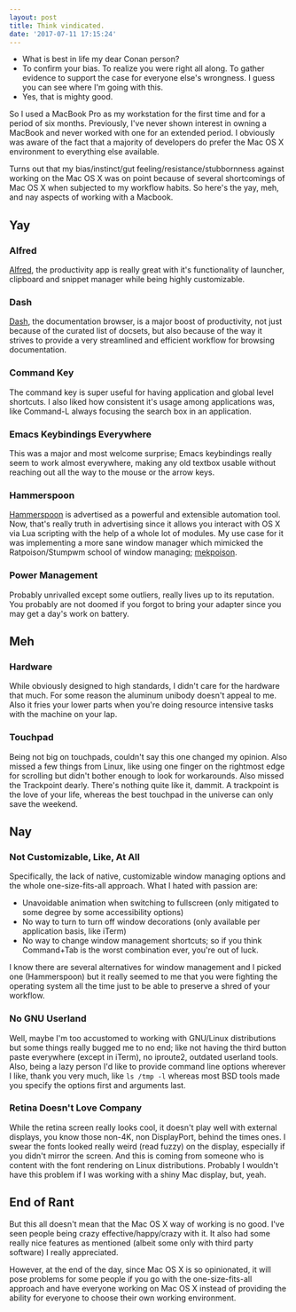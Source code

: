 ```yaml
---
layout: post
title: Think vindicated.
date: '2017-07-11 17:15:24'
---
```

- What is best in life my dear Conan person?
- To confirm your bias. To realize you were right all along. To gather evidence to support the case for everyone else's wrongness. I guess you can see where I'm going with this.
- Yes, that is mighty good.

So I used a MacBook Pro as my workstation for the first time and for a period of six months. Previously, I've never shown interest in owning a MacBook and never worked with one for an extended period. I obviously was aware of the fact that a majority of developers do  prefer the Mac OS X environment to everything else available.

Turns out that my bias/instinct/gut feeling/resistance/stubbornness against working on the Mac OS X was on point because of several shortcomings of Mac OS X when subjected to my workflow habits. So here's the yay, meh, and nay aspects of working with a Macbook.

## Yay ##

### Alfred ###

[Alfred](https://www.alfredapp.com/), the productivity app is really great with it's functionality of launcher, clipboard and snippet manager while being highly customizable.

### Dash ###


[Dash](https://kapeli.com/dash), the documentation browser, is a major boost of productivity, not just because of the curated list of docsets, but also because of the way it strives to provide a very streamlined and efficient workflow for browsing documentation.

### Command Key ###


The command key is super useful for having application and global level shortcuts. I also liked how consistent it's usage among applications was, like Command-L always focusing the search box in an application.

### Emacs Keybindings Everywhere ###

This was a major and most welcome surprise; Emacs keybindings really seem to work almost everywhere, making any old textbox usable without reaching out all the way to the mouse or the arrow keys.

### Hammerspoon ###

[Hammerspoon](http://www.hammerspoon.org/) is advertised as a powerful and extensible automation tool. Now, that's really truth in advertising since it allows you interact with OS X via Lua scripting with the help of a whole lot of modules. My use case for it was implementing a more sane window manager which mimicked the Ratpoison/Stumpwm school of window managing; [mekpoison](https://github.com/femnad/mekpoison).

### Power Management ###

Probably unrivalled except some outliers, really lives up to its reputation. You probably are not doomed if you forgot to bring your adapter since you may get a day's work on battery.

## Meh ##


### Hardware ###

While obviously designed to high standards, I didn't care for the hardware that much. For some reason the aluminum unibody doesn't appeal to me. Also it fries your lower parts when you're doing resource intensive tasks with the machine on your lap.

### Touchpad ###

Being not big on touchpads, couldn't say this one changed my opinion. Also missed a few things from Linux, like using one finger on the rightmost edge for scrolling but didn't bother enough to look for workarounds. Also missed the Trackpoint dearly. There's nothing quite like it, dammit. A trackpoint is the love of your life, whereas the best touchpad in the universe can only save the weekend.

## Nay ##

### Not Customizable, Like, At All ###

Specifically, the lack of native, customizable window managing options and the whole one-size-fits-all approach. What I hated with passion are:

* Unavoidable animation when switching to fullscreen (only mitigated to some degree by some accessibility options)
* No way to turn to turn off window decorations (only available per application basis, like iTerm)
* No way to change window management shortcuts; so if you think Command+Tab is the worst combination ever, you're out of luck.

I know there are several alternatives for window management and I picked one (Hammerspoon) but it really seemed to me that you were fighting the operating system all the time just to be able to preserve a shred of your workflow.

### No GNU Userland ###

Well, maybe I'm too accustomed to working with GNU/Linux distributions but some things really bugged me to no end; like not having the third button paste everywhere (except in iTerm), no iproute2, outdated userland tools. Also, being a lazy person I'd like to provide command line options wherever I like, thank you very much, like `ls /tmp -l` whereas most BSD tools made you specify the options first and arguments last.

### Retina Doesn't Love Company ###

While the retina screen really looks cool, it doesn't play well with external displays, you know those non-4K, non DisplayPort, behind the times ones. I swear the fonts looked really weird (read fuzzy) on the display, especially if you didn't mirror the screen. And this is coming from someone who is content with the font rendering on Linux distributions. Probably I wouldn't have this problem if I was working with a shiny Mac display, but, yeah.

## End of Rant ##

But this all doesn't mean that the Mac OS X way of working is no good. I've seen people being crazy effective/happy/crazy with it. It also had some really nice features as mentioned (albeit some only with third party software) I really appreciated.

However, at the end of the day, since Mac OS X is so opinionated, it will pose problems for some people if you go with the one-size-fits-all approach and have everyone working on Mac OS X instead of providing the ability for everyone to choose their own working environment.
